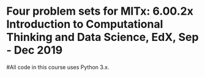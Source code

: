 # Four problem sets for MITx: 6.00.2x Introduction to Computational Thinking and Data Science, EdX, Sep - Dec 2019
#All code in this course uses Python 3.x.
